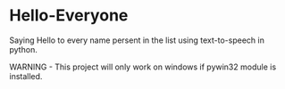 # Hello-Everyone
Saying Hello to every name persent in the list using text-to-speech in python.

WARNING - This project will only work on windows if pywin32 module is installed.
